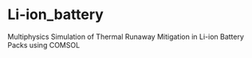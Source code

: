 # Li-ion_battery
Multiphysics Simulation of Thermal Runaway Mitigation in Li-ion Battery Packs using COMSOL
